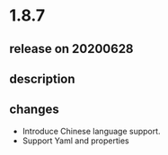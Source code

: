 # 1.8.7

## release on 20200628

## description

## changes

* Introduce Chinese language support.
* Support Yaml and properties

